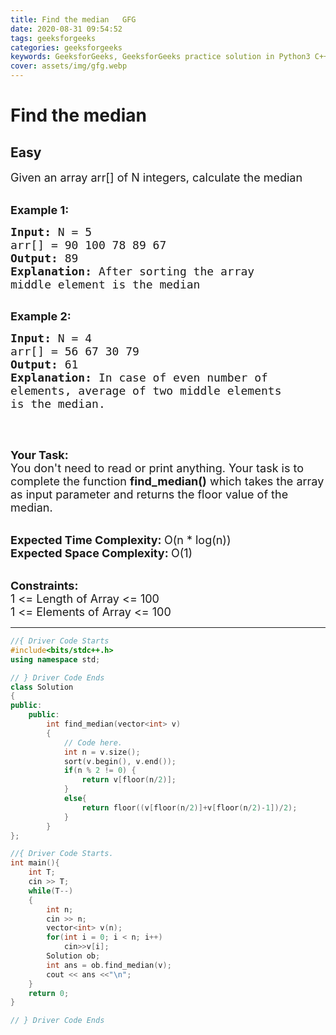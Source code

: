 ```yaml
---
title: Find the median   GFG
date: 2020-08-31 09:54:52
tags: geeksforgeeks
categories: geeksforgeeks
keywords: GeeksforGeeks, GeeksforGeeks practice solution in Python3 C++ Java, Find the median - GFG solution
cover: assets/img/gfg.webp
---
```



# Find the median
## Easy
<div class="problems_problem_content__Xm_eO"><p><span style="font-size:18px">Given an array arr[] of N integers, calculate the median</span><br>
&nbsp;</p>

<p><span style="font-size:18px"><strong>Example 1:</strong></span></p>

<pre><span style="font-size:18px"><strong>Input: </strong>N =<strong> </strong>5
arr[] = 90 100 78 89 67
<strong>Output: </strong>89</span>
<span style="font-size:18px"><strong>Explanation: </strong>After sorting the array 
middle element is the median</span> 

</pre>

<p><span style="font-size:18px"><strong>Example 2:</strong></span></p>

<pre><span style="font-size:18px"><strong>Input: </strong>N =<strong> </strong>4
arr[] = 56 67 30 79
<strong>Output: </strong></span><span style="font-size:18px">61</span>
<span style="font-size:18px"><strong>Explanation: </strong>In case of even number of 
elements, average of two middle elements 
is the median.</span>

</pre>

<p>&nbsp;</p>

<p><span style="font-size:18px"><strong>Your Task:</strong><br>
You don't need to read or print anything. Your task is to complete the function&nbsp;<strong>find_median()</strong>&nbsp;which takes the array as input parameter and returns the floor value of the median.</span><br>
&nbsp;</p>

<p><span style="font-size:18px"><strong>Expected Time Complexity:&nbsp;</strong>O(n * log(n))<br>
<strong>Expected Space Complexity:&nbsp;</strong>O(1)</span><br>
&nbsp;</p>

<p><span style="font-size:18px"><strong>Constraints:</strong><br>
1 &lt;= Length of Array &lt;= 100<br>
1 &lt;= Elements of Array &lt;= 100</span></p>
</div>

---




```cpp
//{ Driver Code Starts
#include<bits/stdc++.h>
using namespace std;

// } Driver Code Ends
class Solution
{
public:
	public:
		int find_median(vector<int> v)
		{
		    // Code here.
		    int n = v.size();
		    sort(v.begin(), v.end());
		    if(n % 2 != 0) {
		        return v[floor(n/2)];
		    }
		    else{
		        return floor((v[floor(n/2)]+v[floor(n/2)-1])/2);
		    }
		}
};

//{ Driver Code Starts.
int main(){
    int T;
    cin >> T;
    while(T--)
    {
    	int n; 
    	cin >> n;
    	vector<int> v(n);
    	for(int i = 0; i < n; i++)
    		cin>>v[i];
    	Solution ob;
    	int ans = ob.find_median(v);
    	cout << ans <<"\n";
    }
	return 0;
}

// } Driver Code Ends
```

